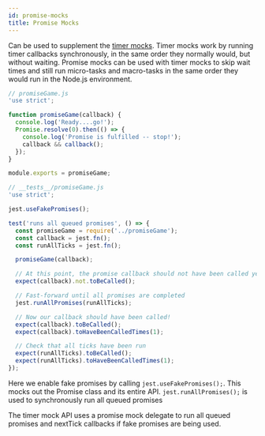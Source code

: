 ```yaml
---
id: promise-mocks
title: Promise Mocks
---
```


Can be used to supplement the [timer mocks](TimerMocks.md). Timer mocks work by running timer callbacks synchronously, in the same order they normally would, but without waiting. Promise mocks can be used with timer mocks to skip wait times and still run micro-tasks and macro-tasks in the same order they would run in the Node.js environment.

```javascript
// promiseGame.js
'use strict';

function promiseGame(callback) {
  console.log('Ready....go!');
  Promise.resolve(0).then(() => {
    console.log('Promise is fulfilled -- stop!');
    callback && callback();
  });
}

module.exports = promiseGame;
```

```javascript
// __tests__/promiseGame.js
'use strict';

jest.useFakePromises();

test('runs all queued promises', () => {
  const promiseGame = require('../promiseGame');
  const callback = jest.fn();
  const runAllTicks = jest.fn();

  promiseGame(callback);

  // At this point, the promise callback should not have been called yet
  expect(callback).not.toBeCalled();

  // Fast-forward until all promises are completed
  jest.runAllPromises(runAllTicks);

  // Now our callback should have been called!
  expect(callback).toBeCalled();
  expect(callback).toHaveBeenCalledTimes(1);

  // Check that all ticks have been run
  expect(runAllTicks).toBeCalled();
  expect(runAllTicks).toHaveBeenCalledTimes(1);
});
```

Here we enable fake promises by calling `jest.useFakePromises();`. This mocks out the Promise class and its entire API. `jest.runAllPromises();` is used to synchronously run all queued promises

The timer mock API uses a promise mock delegate to run all queued promises and nextTick callbacks if fake promises are being used.
